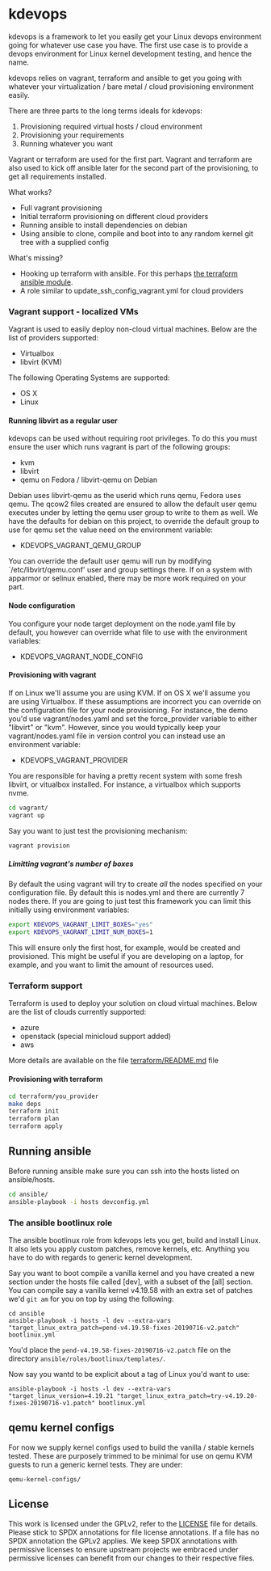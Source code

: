 # kdevops

kdevops is a framework to let you easily get your Linux devops environment
going for whatever use case you have. The first use case is to provide a
devops environment for Linux kernel development testing, and hence the name.

kdevops relies on vagrant, terraform and ansible to get you going with whatever
your virtualization / bare metal / cloud provisioning environment easily.

There are three parts to the long terms ideals for kdevops:

1. Provisioning required virtual hosts / cloud environment
2. Provisioning your requirements
3. Running whatever you want

Vagrant or terraform are used for the first part. Vagrant and terraform are
also used to kick off ansible later for the second part of the provisioning, to
get all requirements installed.

What works?

  * Full vagrant provisioning
  * Initial terraform provisioning on different cloud providers
  * Running ansible to install dependencies on debian
  * Using ansible to clone, compile and boot into to any random kernel git tree
    with a supplied config

What's missing?

  * Hooking up terraform with ansible. For this perhaps [the terraform ansible module](https://registry.terraform.io/modules/radekg/ansible/provisioner/2.2.0).
  * A role similar to update_ssh_config_vagrant.yml for cloud providers

### Vagrant support - localized VMs

Vagrant is used to easily deploy non-cloud virtual machines. Below are
the list of providers supported:

  * Virtualbox
  * libvirt (KVM)

The following Operating Systems are supported:

  * OS X
  * Linux

#### Running libvirt as a regular user

kdevops can be used without requiring root privileges. To do this you must
ensure the user which runs vagrant is part of the following groups:

  * kvm
  * libvirt
  * qemu on Fedora / libvirt-qemu on Debian

Debian uses libvirt-qemu as the userid which runs qemu, Fedora uses qemu.
The qcow2 files created are ensured to allow the default user qemu executes
under by letting the qemu user group to write to them as well. We have the
defaults for debian on this project, to override the default group to use for
qemu set the value need on the environment variable:

  * KDEVOPS_VAGRANT_QEMU_GROUP

You can override the default user qemu will run by modifying
`/etc/libvirt/qemu.conf' user and group settings there. If on a system with
apparmor or selinux enabled, there may be more work required on your part.

#### Node configuration

You configure your node target deployment on the node.yaml file by default,
you however can override what file to use with the environment variables:

  * KDEVOPS_VAGRANT_NODE_CONFIG

#### Provisioning with vagrant

If on Linux we'll assume you are using KVM. If on OS X we'll assume you are
using Virtualbox. If these assumptions are incorrect you can override on the
configuration file for your node provisioning. For instance, the demo you'd
use vagrant/nodes.yaml and set the force_provider variable to either "libvirt"
or "kvm". However, since you would typically keep your vagrant/nodes.yaml file
in version control you can instead use an environment variable:

  * KDEVOPS_VAGRANT_PROVIDER

You are responsible for having a pretty recent system with some fresh
libvirt, or vitualbox installed. For instance, a virtualbox which supports
nvme.

```bash
cd vagrant/
vagrant up
```

Say you want to just test the provisioning mechanism:

```bash
vagrant provision
```
##### Limitting vagrant's number of boxes

By default the using vagrant will try to create *all* the nodes specified on
your configuration file. By default this is nodes.yml and there are currently 7
nodes there. If you are going to just test this framework you can limit this
initially using environment variables:

```bash
export KDEVOPS_VAGRANT_LIMIT_BOXES="yes"
export KDEVOPS_VAGRANT_LIMIT_NUM_BOXES=1
```

This will ensure only the first host, for example, would be created and
provisioned. This might be useful if you are developing on a laptop, for
example, and you want to limit the amount of resources used.

### Terraform support

Terraform is used to deploy your solution on cloud virtual machines. Below are
the list of clouds currently supported:

  * azure
  * openstack (special minicloud support added)
  * aws

More details are available on the file [terraform/README.md](./terraform/README.md) file

#### Provisioning with terraform

```bash
cd terraform/you_provider
make deps
terraform init
terraform plan
terraform apply
```

## Running ansible

Before running ansible make sure you can ssh into the hosts listed on ansible/hosts.

```bash
cd ansible/
ansible-playbook -i hosts devconfig.yml
```

### The ansible bootlinux role

The ansible bootlinux role from kdevops lets you get, build and install Linux.
It also lets you apply custom patches, remove kernels, etc. Anything you have
to do with regards to generic kernel development.

Say you want to boot compile a vanilla kernel and you have created a new
section under the hosts file called [dev], with a subset of the [all] section.
You can compile say a vanilla kernel v4.19.58 with an extra set of patches we'd
`git am` for you on top by using the following:

```
cd ansible
ansible-playbook -i hosts -l dev --extra-vars "target_linux_extra_patch=pend-v4.19.58-fixes-20190716-v2.patch" bootlinux.yml
```

You'd place the `pend-v4.19.58-fixes-20190716-v2.patch` file on the directory
`ansible/roles/bootlinux/templates/`.

Now say you wantd to be explicit about a tag of Linux you'd want to use:

```
ansible-playbook -i hosts -l dev --extra-vars "target_linux_version=4.19.21 "target_linux_extra_patch=try-v4.19.20-fixes-20190716-v1.patch" bootlinux.yml
```

## qemu kernel configs

For now we supply kernel configs used to build the vanilla / stable kernels
tested.  These are purposely trimmed to be minimal for use on qemu KVM guests
to run a generic kernel tests. They are under:

	qemu-kernel-configs/

License
-------

This work is licensed under the GPLv2, refer to the [LICENSE](./LICENSE) file
for details. Please stick to SPDX annotations for file license annotations.
If a file has no SPDX annotation the GPLv2 applies. We keep SPDX annotations
with permissive licenses to ensure upstream projects we embraced under
permissive licenses can benefit from our changes to their respective files.
